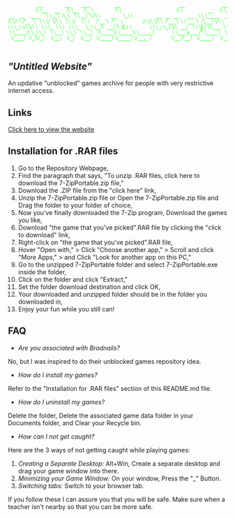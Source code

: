 <pre>
<small style="color: lime; line-height: 0.9; font-family: Lucida Console; font-size: 14px;">

                   __              __       ___                __                                      __                        __              
                  /\ \__    __    /\ \__   /\_ \              /\ \                                    /\ \                __    /\ \__           
 __  __    ___    \ \ ,_\  /\_\   \ \ ,_\  \//\ \       __    \_\ \               __  __  __     __   \ \ \____    ____  /\_\   \ \ ,_\     __   
/\ \/\ \ /' _ `\   \ \ \/  \/\ \   \ \ \/    \ \ \    /'__`\  /'_` \             /\ \/\ \/\ \  /'__`\  \ \ '__`\  /',__\ \/\ \   \ \ \/   /'__`\ 
\ \ \_\ \/\ \/\ \   \ \ \_  \ \ \   \ \ \_    \_\ \_ /\  __/ /\ \L\ \            \ \ \_/ \_/ \/\  __/   \ \ \L\ \/\__, `\ \ \ \   \ \ \_ /\  __/ 
 \ \____/\ \_\ \_\   \ \__\  \ \_\   \ \__\   /\____\\ \____\\ \___,_\            \ \___x___/'\ \____\   \ \_,__/\/\____/  \ \_\   \ \__\\ \____\
  \/___/  \/_/\/_/    \/__/   \/_/    \/__/   \/____/ \/____/ \/__,_ /             \/__//__/   \/____/    \/___/  \/___/    \/_/    \/__/ \/____/
</small>
</pre>
## <i>"Untitled Website"</i>
An updative "unblocked" games archive for people with very restrictive internet access.

## Links
<a href="https://sdstatt.github.io/untitled_website/">Click here to view the website</a>

## Installation for .RAR files
1. Go to the Repository Webpage,
2. Find the paragraph that says, "To unzip .RAR files, click here to download the 7-ZipPortable.zip file,"
3. Download the .ZIP file from the "click here" link,
4. Unzip the 7-ZipPortable.zip file or Open the 7-ZipPortable.zip file and Drag the folder to your folder of choice,
5. Now you've finally downloaded the 7-Zip program, Download the games you like,
6. Download "the game that you've picked".RAR file by clicking the "click to download" link,
7. Right-click on "the game that you've picked".RAR file,
8. Hover "Open with," > Click "Choose another app," > Scroll and click "More Apps," > and Click "Look for another app on this PC,"
9. Go to the unzipped 7-ZipPortable folder and select 7-ZipPortable.exe inside the folder,
10. Click on the folder and click "Extract,"
11. Set the folder download destination and click OK,
12. Your downloaded and unzipped folder should be in the folder you downloaded in,
13. Enjoy your fun while you still can!

## FAQ
- *Are you associated with Bradnails?*

No, but I was inspired to do their unblocked games repository idea.

- *How do I install my games?*

Refer to the "Installation for .RAR files" section of this README.md file.

- *How do I uninstall my games?*

Delete the folder, Delete the associated game data folder in your Documents folder, and Clear your Recycle bin.

- *How can I not get caught?*

Here are the 3 ways of not getting caught while playing games:
1. *Creating a Separate Desktop:*  Alt+Win, Create a separate desktop and drag your game window into there.
2. *Minimizing your Game Window:* On your window, Press the "_" Button.
3. *Switching tabs:* Switch to your browser tab.

If you follow these I can assure you that you will be safe. Make sure when a teacher isn't nearby so that you can be more safe.
